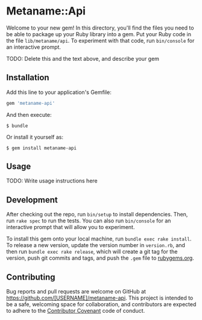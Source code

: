 # Metaname::Api

Welcome to your new gem! In this directory, you'll find the files you need to be able to package up your Ruby library into a gem. Put your Ruby code in the file `lib/metaname/api`. To experiment with that code, run `bin/console` for an interactive prompt.

TODO: Delete this and the text above, and describe your gem

## Installation

Add this line to your application's Gemfile:

```ruby
gem 'metaname-api'
```

And then execute:

    $ bundle

Or install it yourself as:

    $ gem install metaname-api

## Usage

TODO: Write usage instructions here

## Development

After checking out the repo, run `bin/setup` to install dependencies. Then, run `rake spec` to run the tests. You can also run `bin/console` for an interactive prompt that will allow you to experiment.

To install this gem onto your local machine, run `bundle exec rake install`. To release a new version, update the version number in `version.rb`, and then run `bundle exec rake release`, which will create a git tag for the version, push git commits and tags, and push the `.gem` file to [rubygems.org](https://rubygems.org).

## Contributing

Bug reports and pull requests are welcome on GitHub at https://github.com/[USERNAME]/metaname-api. This project is intended to be a safe, welcoming space for collaboration, and contributors are expected to adhere to the [Contributor Covenant](contributor-covenant.org) code of conduct.

